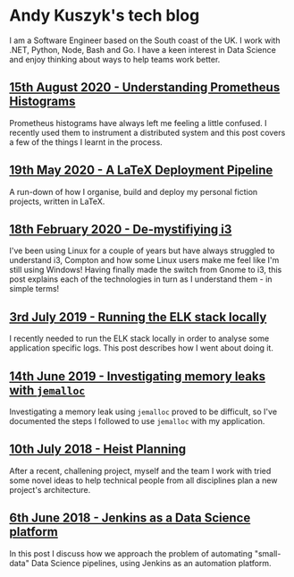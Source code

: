 # Andy Kuszyk's tech blog
I am a Software Engineer based on the South coast of the UK. I work with .NET, Python, Node, Bash and Go. I have a keen interest in Data Science and enjoy thinking about ways to help teams work better.

## [15th August 2020 - Understanding Prometheus Histograms](2020-07-24-prometheus-histograms.md)
Prometheus histograms have always left me feeling a little confused. I recently used them to instrument a distributed system and this post covers a few of the things I learnt in the process.

## [19th May 2020 - A LaTeX Deployment Pipeline](2020-05-19-latex-deployment-pipeline.md)
A run-down of how I organise, build and deploy my personal fiction projects, written in LaTeX.

## [18th February 2020 - De-mystifiying i3](2020-02-18-demystifying-i3.md)
I've been using Linux for a couple of years but have always struggled to understand i3, Compton and how some Linux users make me feel like I'm still using Windows! Having finally made the switch from Gnome to i3, this post explains each of the technologies in turn as I understand them - in simple terms!

## [3rd July 2019 - Running the ELK stack locally](2019-07-03-local-elk.md)
I recently needed to run the ELK stack locally in order to analyse some application specific logs. This post describes how I went about doing it.

## [14th June 2019 - Investigating memory leaks with `jemalloc`](2019-06-14-jemalloc-memory-leak-investigation.md)
Investigating a memory leak using `jemalloc` proved to be difficult, so I've documented the steps I followed to use `jemalloc` with my application.

## [10th July 2018 - Heist Planning](2018-07-10-heist-planning.md)
After a recent, challening project, myself and the team I work with tried some novel ideas to help technical people from all disciplines plan a new project's architecture.

## [6th June 2018 - Jenkins as a Data Science platform](./2018-06-20-jenkins-as-a-data-science-platform.md)
In this post I discuss how we approach the problem of automating "small-data" Data Science pipelines, using Jenkins as an automation platform.
